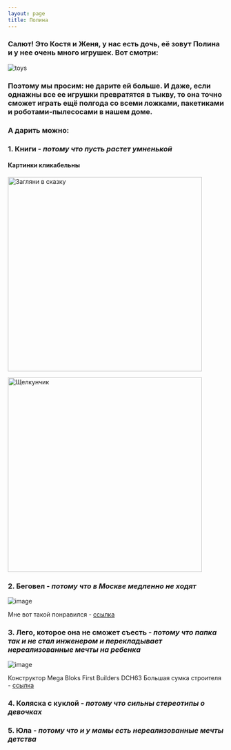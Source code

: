 ```yaml
---
layout: page
title: Полина
---
```


### Салют! Это Костя и Женя, у нас есть дочь, её зовут Полина и у нее **очень** много игрушек. Вот смотри: 

![toys](https://user-images.githubusercontent.com/5080414/111026083-7fd9af00-83f9-11eb-8edb-4eaae8b5d71a.png)

### Поэтому мы просим: не дарите ей больше. И даже, если однажны все ее игрушки превратятся в тыкву, то она точно сможет играть ещё полгода со всеми ложками, пакетиками и роботами-пылесосами в нашем доме. 

### А дарить можно: 

### 1. Книги - *потому что пусть растет умненькой*  
#### Картинки кликабельны
<a href="https://www.spbdk.ru/catalog/item-zaglyani_v_skazku_interaktivnaya_kniga/?gclid=CjwKCAiA4rGCBhAQEiwAelVti_k7HM5MUBYwgTGvgcsqCK3szu3DrkhUP28uvOSY-CqOFeqM0I8bYRoCufwQAvD_BwE"><img src="https://user-images.githubusercontent.com/5080414/111026923-245df000-83fe-11eb-8d53-e84e6bafee6b.png" alt="Загляни в сказку" width="450"/></a>

<a href="https://gnom.land/catalog/igrushki/razvitie_i_obuchenie/knigi/muzykalnye_knigi/mozaika_sintez_kniga_shchelkunchik_petr_ilich_chaykovskiy_zvukovaya/?roistat=merchant10_g_70515744889_online:ru:RU:30087&roistat_referrer=&roistat_pos=&utm_source=google&utm_medium=cpc&utm_campaign=%D0%A0%D0%BE%D1%81%D1%81%D0%B8%D1%8F+-+%D0%9F%D0%BE%D0%B8%D1%81%D0%BA+-+%D0%9F%D0%BE%D0%BA%D1%83%D0%BF%D0%BA%D0%B8&utm_content=70515744889&utm_term=30087&gclid=CjwKCAiA4rGCBhAQEiwAelVti3Z9d3mH9JW99gvL31AM_MFxTXOvVOO1fh45owVa7t8QoOP4g9WTgRoCdEAQAvD_BwE"><img src="https://user-images.githubusercontent.com/5080414/111027066-ef05d200-83fe-11eb-8142-ef5a74913cda.png" alt="Щелкунчик" width="450"/></a>



### 2. Беговел - *потому что в Москве медленно не ходят*
![image](https://user-images.githubusercontent.com/5080414/111026599-0b543f80-83fc-11eb-80d6-23857031e860.png)

Мне вот такой понравился - [ссылка](https://pokupki.market.yandex.ru/product/begovel-triumf-active-al1201-zolotistyi/100941450742?show-uid=16156286620098206340406011&sku_main_pic=0)

### 3. Лего, которое она не сможет съесть - *потому что папка так и не стал инженером и перекладывает нереализованные мечты на ребенка*
![image](https://user-images.githubusercontent.com/5080414/111026735-f6c47700-83fc-11eb-905b-917fbbef8cbe.png)

Конструктор Mega Bloks First Builders DCH63 Большая сумка строителя - [ссылка](https://market.yandex.ru/product--konstruktor-mega-bloks-first-builders-dch63-bolshaia-sumka-stroitelia/13176259?cpa=0)

### 4. Коляска с куклой - *потому что сильны стереотипы о девочках*

### 5. Юла - *потому что и у мамы есть нереализованные мечты детства*
